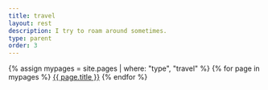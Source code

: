 ```yaml
---
title: travel
layout: rest
description: I try to roam around sometimes.
type: parent
order: 3
---
```


<div class="section main">
	<div class="container">
		{% assign mypages = site.pages | where: "type", "travel" %}
		{% for page in mypages %}
		<a class="button" href="{{ page.url | relative_url }}">{{ page.title }}</a>
		{% endfor %}
	</div>
</div>
